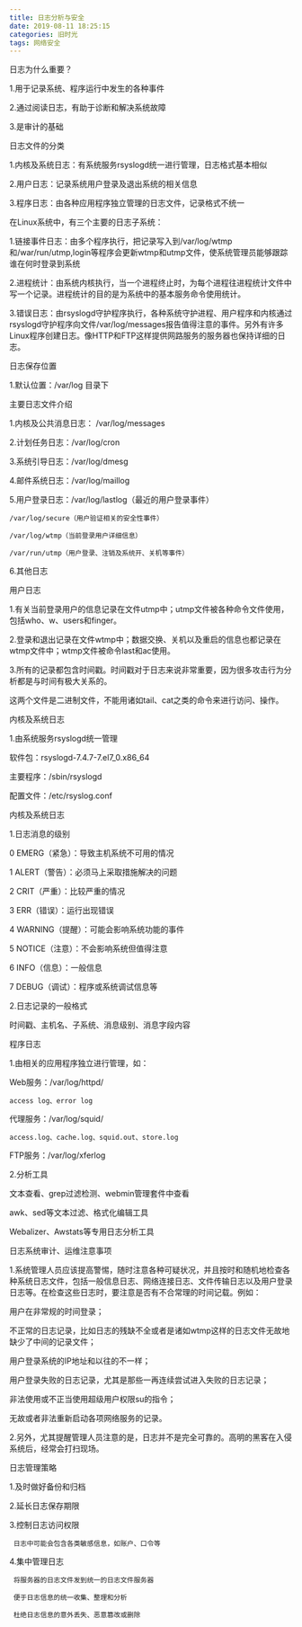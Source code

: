```yaml
---
title: 日志分析与安全
date: 2019-08-11 18:25:15
categories: 旧时光
tags: 网络安全
---
```

日志为什么重要？

1.用于记录系统、程序运行中发生的各种事件

2.通过阅读日志，有助于诊断和解决系统故障

3.是审计的基础

日志文件的分类

1.内核及系统日志：有系统服务rsyslogd统一进行管理，日志格式基本相似

2.用户日志：记录系统用户登录及退出系统的相关信息

3.程序日志：由各种应用程序独立管理的日志文件，记录格式不统一

在Linux系统中，有三个主要的日志子系统：

1.链接事件日志：由多个程序执行，把记录写入到/var/log/wtmp和/war/run/utmp,login等程序会更新wtmp和utmp文件，使系统管理员能够跟踪谁在何时登录到系统

2.进程统计：由系统内核执行，当一个进程终止时，为每个进程往进程统计文件中写一个记录。进程统计的目的是为系统中的基本服务命令使用统计。

3.错误日志：由rsyslogd守护程序执行，各种系统守护进程、用户程序和内核通过rsyslogd守护程序向文件/var/log/messages报告值得注意的事件。另外有许多Linux程序创建日志。像HTTP和FTP这样提供网路服务的服务器也保持详细的日志。

日志保存位置

1.默认位置：/var/log 目录下

主要日志文件介绍

1.内核及公共消息日志： /var/log/messages

2.计划任务日志：/var/log/cron

3.系统引导日志：/var/log/dmesg

4.邮件系统日志：/var/log/maillog

5.用户登录日志：/var/log/lastlog（最近的用户登录事件）

    /var/log/secure（用户验证相关的安全性事件）

    /var/log/wtmp（当前登录用户详细信息）

    /var/run/utmp（用户登录、注销及系统开、关机等事件）

6.其他日志

用户日志

1.有关当前登录用户的信息记录在文件utmp中；utmp文件被各种命令文件使用，包括who、w、users和finger。

2.登录和退出记录在文件wtmp中；数据交换、关机以及重启的信息也都记录在wtmp文件中；wtmp文件被命令last和ac使用。

3.所有的记录都包含时间戳。时间戳对于日志来说非常重要，因为很多攻击行为分析都是与时间有极大关系的。

这两个文件是二进制文件，不能用诸如tail、cat之类的命令来进行访问、操作。

内核及系统日志

1.由系统服务rsyslogd统一管理

软件包：rsyslogd-7.4.7-7.el7_0.x86_64

主要程序：/sbin/rsyslogd

配置文件：/etc/rsyslog.conf

内核及系统日志

1.日志消息的级别

0  EMERG（紧急）：导致主机系统不可用的情况

1  ALERT（警告）：必须马上采取措施解决的问题

2  CRIT（严重）：比较严重的情况

3  ERR（错误）：运行出现错误

4  WARNING（提醒）：可能会影响系统功能的事件

5  NOTICE（注意）：不会影响系统但值得注意

6  INFO（信息）：一般信息

7 DEBUG（调试）：程序或系统调试信息等

2.日志记录的一般格式

时间戳、主机名、子系统、消息级别、消息字段内容

程序日志

1.由相关的应用程序独立进行管理，如：

Web服务：/var/log/httpd/

    access log、error log

代理服务：/var/log/squid/

    access.log、cache.log、squid.out、store.log

FTP服务：/var/log/xferlog

2.分析工具

文本查看、grep过滤检测、webmin管理套件中查看

awk、sed等文本过滤、格式化编辑工具

Webalizer、Awstats等专用日志分析工具

日志系统审计、运维注意事项

1.系统管理人员应该提高警惕，随时注意各种可疑状况，并且按时和随机地检查各种系统日志文件，包括一般信息日志、网络连接日志、文件传输日志以及用户登录日志等。在检查这些日志时，要注意是否有不合常理的时间记载。例如：

用户在非常规的时间登录；

不正常的日志记录，比如日志的残缺不全或者是诸如wtmp这样的日志文件无故地缺少了中间的记录文件；

用户登录系统的IP地址和以往的不一样；

用户登录失败的日志记录，尤其是那些一再连续尝试进入失败的日志记录；

非法使用或不正当使用超级用户权限su的指令；

无故或者非法重新启动各项网络服务的记录。

2.另外，尤其提醒管理人员注意的是，日志并不是完全可靠的。高明的黑客在入侵系统后，经常会打扫现场。

日志管理策略

1.及时做好备份和归档

2.延长日志保存期限

3.控制日志访问权限

     日志中可能会包含各类敏感信息，如账户、口令等

4.集中管理日志

     将服务器的日志文件发到统一的日志文件服务器

     便于日志信息的统一收集、整理和分析

     杜绝日志信息的意外丢失、恶意篡改或删除
